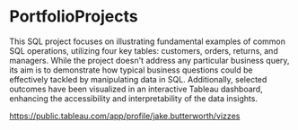 # PortfolioProjects

This SQL project focuses on illustrating fundamental examples of common SQL operations, utilizing four key tables: customers, orders, returns, and managers.
While the project doesn't address any particular business query, its aim is to  demonstrate how typical business questions could be effectively tackled by manipulating data in SQL.
Additionally, selected outcomes have been visualized in an interactive Tableau dashboard, enhancing the accessibility and interpretability of the data insights.

https://public.tableau.com/app/profile/jake.butterworth/vizzes
